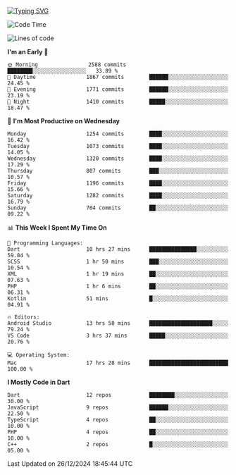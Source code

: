 
<a href="https://git.io/typing-svg"><img src="https://readme-typing-svg.demolab.com?font=Source+Code+Pro&pause=1000&random=false&width=435&lines=Hey+%F0%9F%A5%B6+iam+Yaskraz" alt="Typing SVG" /></a>
<!--START_SECTION:waka-->
![Code Time](http://img.shields.io/badge/Code%20Time-865%20hrs%2037%20mins-blue)

![Lines of code](https://img.shields.io/badge/From%20Hello%20World%20I%27ve%20Written-4.7%20million%20lines%20of%20code-blue)

**I'm an Early 🐤** 

```text
🌞 Morning                2588 commits        ████████░░░░░░░░░░░░░░░░░   33.89 % 
🌆 Daytime                1867 commits        ██████░░░░░░░░░░░░░░░░░░░   24.45 % 
🌃 Evening                1771 commits        ██████░░░░░░░░░░░░░░░░░░░   23.19 % 
🌙 Night                  1410 commits        █████░░░░░░░░░░░░░░░░░░░░   18.47 % 
```
📅 **I'm Most Productive on Wednesday** 

```text
Monday                   1254 commits        ████░░░░░░░░░░░░░░░░░░░░░   16.42 % 
Tuesday                  1073 commits        ████░░░░░░░░░░░░░░░░░░░░░   14.05 % 
Wednesday                1320 commits        ████░░░░░░░░░░░░░░░░░░░░░   17.29 % 
Thursday                 807 commits         ███░░░░░░░░░░░░░░░░░░░░░░   10.57 % 
Friday                   1196 commits        ████░░░░░░░░░░░░░░░░░░░░░   15.66 % 
Saturday                 1282 commits        ████░░░░░░░░░░░░░░░░░░░░░   16.79 % 
Sunday                   704 commits         ██░░░░░░░░░░░░░░░░░░░░░░░   09.22 % 
```


📊 **This Week I Spent My Time On** 

```text
💬 Programming Languages: 
Dart                     10 hrs 27 mins      ███████████████░░░░░░░░░░   59.84 % 
SCSS                     1 hr 50 mins        ███░░░░░░░░░░░░░░░░░░░░░░   10.54 % 
XML                      1 hr 19 mins        ██░░░░░░░░░░░░░░░░░░░░░░░   07.63 % 
PHP                      1 hr 6 mins         ██░░░░░░░░░░░░░░░░░░░░░░░   06.31 % 
Kotlin                   51 mins             █░░░░░░░░░░░░░░░░░░░░░░░░   04.91 % 

🔥 Editors: 
Android Studio           13 hrs 50 mins      ████████████████████░░░░░   79.24 % 
VS Code                  3 hrs 37 mins       █████░░░░░░░░░░░░░░░░░░░░   20.76 % 

💻 Operating System: 
Mac                      17 hrs 28 mins      █████████████████████████   100.00 % 
```

**I Mostly Code in Dart** 

```text
Dart                     12 repos            ████████░░░░░░░░░░░░░░░░░   30.00 % 
JavaScript               9 repos             ██████░░░░░░░░░░░░░░░░░░░   22.50 % 
TypeScript               4 repos             ██░░░░░░░░░░░░░░░░░░░░░░░   10.00 % 
PHP                      4 repos             ██░░░░░░░░░░░░░░░░░░░░░░░   10.00 % 
C++                      2 repos             █░░░░░░░░░░░░░░░░░░░░░░░░   05.00 % 
```




 Last Updated on 26/12/2024 18:45:44 UTC
<!--END_SECTION:waka-->
